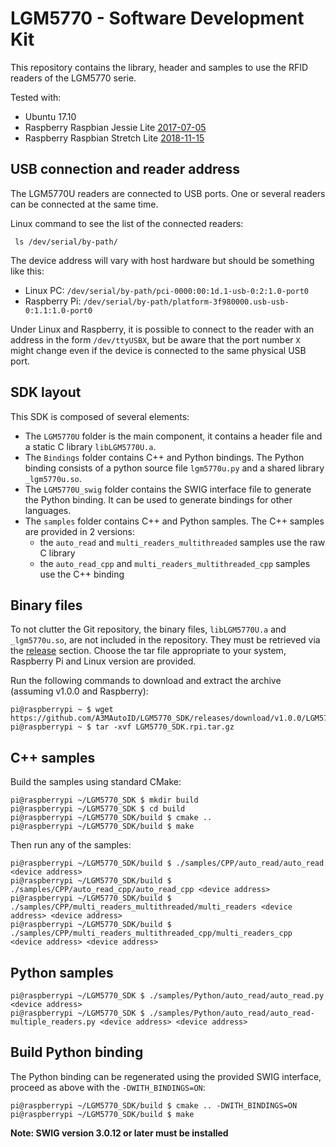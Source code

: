 LGM5770 - Software Development Kit
====================================

This repository contains the library, header and samples to use the RFID readers of the LGM5770 serie.


Tested with:
- Ubuntu 17.10
- Raspberry Raspbian Jessie Lite [2017-07-05](http://downloads.raspberrypi.org/raspbian_lite/images/raspbian_lite-2017-07-05/2017-07-05-raspbian-jessie-lite.zip)
- Raspberry Raspbian Stretch Lite [2018-11-15](http://downloads.raspberrypi.org/raspbian_lite/images/raspbian_lite-2018-11-15/2018-11-13-raspbian-stretch-lite.zip)


USB connection and reader address
---------------------------------

The LGM5770U readers are connected to USB ports. One or several readers can be connected at the same time.

Linux command to see the list of the connected readers:

     ls /dev/serial/by-path/

The device address will vary with host hardware but should be something like this:
- Linux PC:     `/dev/serial/by-path/pci-0000:00:1d.1-usb-0:2:1.0-port0`
- Raspberry Pi: `/dev/serial/by-path/platform-3f980000.usb-usb-0:1.1:1.0-port0`

Under Linux and Raspberry, it is possible to connect to the reader with an address in the form `/dev/ttyUSBX`, but be aware that the port number `X` might change even if the device is connected to the same physical USB port.


SDK layout
----------

This SDK is composed of several elements:

- The `LGM5770U` folder is the main component, it contains a header file and a static C library `libLGM5770U.a`.
- The `Bindings` folder contains C++ and Python bindings. The Python binding consists of a python source file `lgm5770u.py` and a shared library `_lgm5770u.so`.
- The `LGM5770U_swig` folder contains the SWIG interface file to generate the Python binding. It can be used to generate bindings for other languages.
- The `samples` folder contains C++ and Python samples. The C++ samples are provided in 2 versions:
   - the `auto_read` and `multi_readers_multithreaded` samples use the raw C library
   - the `auto_read_cpp` and `multi_readers_multithreaded_cpp` samples use the C++ binding


Binary files
------------

To not clutter the Git repository, the binary files, `libLGM5770U.a` and `_lgm5770u.so`, are not included in the repository. They must be retrieved via the [release](https://github.com/A3MAutoID/LGM5770_SDK/releases) section. Choose the tar file appropriate to your system, Raspberry Pi and Linux version are provided.

Run the following commands to download and extract the archive (assuming v1.0.0 and Raspberry):
```
pi@raspberrypi ~ $ wget https://github.com/A3MAutoID/LGM5770_SDK/releases/download/v1.0.0/LGM5770_SDK.rpi.tar.gz
pi@raspberrypi ~ $ tar -xvf LGM5770_SDK.rpi.tar.gz
```


C++ samples
-------------

Build the samples using standard CMake:
```
pi@raspberrypi ~/LGM5770_SDK $ mkdir build
pi@raspberrypi ~/LGM5770_SDK $ cd build
pi@raspberrypi ~/LGM5770_SDK/build $ cmake ..
pi@raspberrypi ~/LGM5770_SDK/build $ make
```

Then run any of the samples:
```
pi@raspberrypi ~/LGM5770_SDK/build $ ./samples/CPP/auto_read/auto_read <device address>
pi@raspberrypi ~/LGM5770_SDK/build $ ./samples/CPP/auto_read_cpp/auto_read_cpp <device address>
pi@raspberrypi ~/LGM5770_SDK/build $ ./samples/CPP/multi_readers_multithreaded/multi_readers <device address> <device address>
pi@raspberrypi ~/LGM5770_SDK/build $ ./samples/CPP/multi_readers_multithreaded_cpp/multi_readers_cpp <device address> <device address>
```


Python samples
--------------

```
pi@raspberrypi ~/LGM5770_SDK $ ./samples/Python/auto_read/auto_read.py <device address>
pi@raspberrypi ~/LGM5770_SDK $ ./samples/Python/auto_read/auto_read-multiple_readers.py <device address> <device address>
```


Build Python binding
--------------------

The Python binding can be regenerated using the provided SWIG interface, proceed as above with the `-DWITH_BINDINGS=ON`:
```
pi@raspberrypi ~/LGM5770_SDK/build $ cmake .. -DWITH_BINDINGS=ON
pi@raspberrypi ~/LGM5770_SDK/build $ make
```

**Note: SWIG version 3.0.12 or later must be installed**
